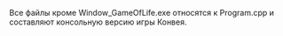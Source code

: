 Все файлы кроме Window_GameOfLife.exe относятся к Program.cpp и составляют консольную версию игры Конвея.
